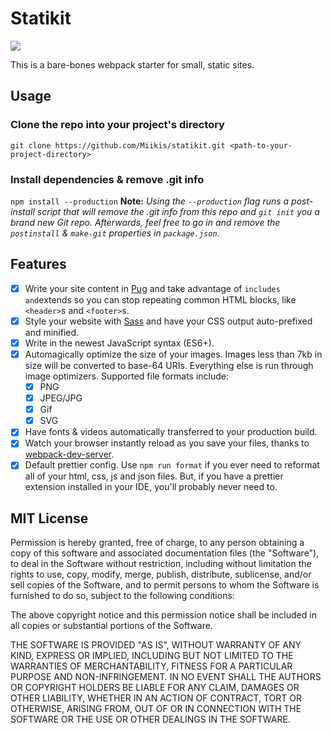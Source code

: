 # Statikit

![](https://img.shields.io/github/package-json/v/miikis/statikit.svg?color=tomato&label=latest&style=flat-square)

This is a bare-bones webpack starter for small, static sites.

## Usage

### Clone the repo into your project's directory

`git clone https://github.com/Miikis/statikit.git <path-to-your-project-directory>`

### Install dependencies & remove .git info

`npm install --production`
**Note:** _Using the `--production` flag runs a post-install script that will remove the .git info from this repo and `git init` you a brand new Git repo. Afterwards, feel free to go in and remove the `postinstall` & `make-git` properties in `package.json`._

## Features

-   [x] Write your site content in [Pug](https://pugjs.org/api/getting-started.html) and take advantage of `includes and`extends so you can stop repeating common HTML blocks, like `<header>`s and `<footer>`s.
-   [x] Style your website with [Sass](https://sass-lang.com/) and have your CSS output auto-prefixed and minified.
-   [x] Write in the newest JavaScript syntax (ES6+).
-   [x] Automagically optimize the size of your images. Images less than 7kb in size will be converted to base-64 URIs. Everything else is run through image optimizers. Supported file formats include:
    -   [x] PNG
    -   [x] JPEG/JPG
    -   [x] Gif
    -   [x] SVG
-   [x] Have fonts & videos automatically transferred to your production build.
-   [x] Watch your browser instantly reload as you save your files, thanks to [webpack-dev-server](https://webpack.js.org/configuration/dev-server/).
-   [x] Default prettier config. Use `npm run format` if you ever need to reformat all of your html, css, js and json files. But, if you have a prettier extension installed in your IDE, you'll probably never need to.

## MIT License

Permission is hereby granted, free of charge, to any person obtaining a copy of this software and associated documentation files (the "Software"), to deal in the Software without restriction, including without limitation the rights to use, copy, modify, merge, publish, distribute, sublicense, and/or sell copies of the Software, and to permit persons to whom the Software is furnished to do so, subject to the following conditions:

The above copyright notice and this permission notice shall be included in all copies or substantial portions of the Software.

THE SOFTWARE IS PROVIDED "AS IS", WITHOUT WARRANTY OF ANY KIND, EXPRESS OR IMPLIED, INCLUDING BUT NOT LIMITED TO THE WARRANTIES OF MERCHANTABILITY, FITNESS FOR A PARTICULAR PURPOSE AND NON-INFRINGEMENT. IN NO EVENT SHALL THE AUTHORS OR COPYRIGHT HOLDERS BE LIABLE FOR ANY CLAIM, DAMAGES OR OTHER LIABILITY, WHETHER IN AN ACTION OF CONTRACT, TORT OR OTHERWISE, ARISING FROM, OUT OF OR IN CONNECTION WITH THE SOFTWARE OR THE USE OR OTHER DEALINGS IN THE SOFTWARE.
